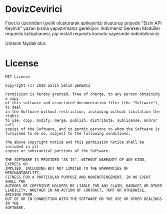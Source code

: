 # DovizCevirici

Fixer.io üzerinden üyelik oluşturarak apikeyinizi oluşturup projede "Sizin API Keyiniz" yazan kısma yapıştırmanız gerekiyor.
İndirmeniz Gereken Modüller
requests kütüphanesi, pip install requests komutu sayesinde indirebilirsiniz.

Umarım faydalı olur.

# License
    MIT License

    Copyright (c) 2020 Salih Selim ŞEKERCİ

    Permission is hereby granted, free of charge, to any person obtaining a copy
    of this software and associated documentation files (the "Software"), to deal
    in the Software without restriction, including without limitation the rights
    to use, copy, modify, merge, publish, distribute, sublicense, and/or sell
    copies of the Software, and to permit persons to whom the Software is
    furnished to do so, subject to the following conditions:

    The above copyright notice and this permission notice shall be included in all
    copies or substantial portions of the Software.

    THE SOFTWARE IS PROVIDED "AS IS", WITHOUT WARRANTY OF ANY KIND, EXPRESS OR
    IMPLIED, INCLUDING BUT NOT LIMITED TO THE WARRANTIES OF MERCHANTABILITY,
    FITNESS FOR A PARTICULAR PURPOSE AND NONINFRINGEMENT. IN NO EVENT SHALL THE
    AUTHORS OR COPYRIGHT HOLDERS BE LIABLE FOR ANY CLAIM, DAMAGES OR OTHER
    LIABILITY, WHETHER IN AN ACTION OF CONTRACT, TORT OR OTHERWISE, ARISING FROM,
    OUT OF OR IN CONNECTION WITH THE SOFTWARE OR THE USE OR OTHER DEALINGS IN THE
    SOFTWARE.
